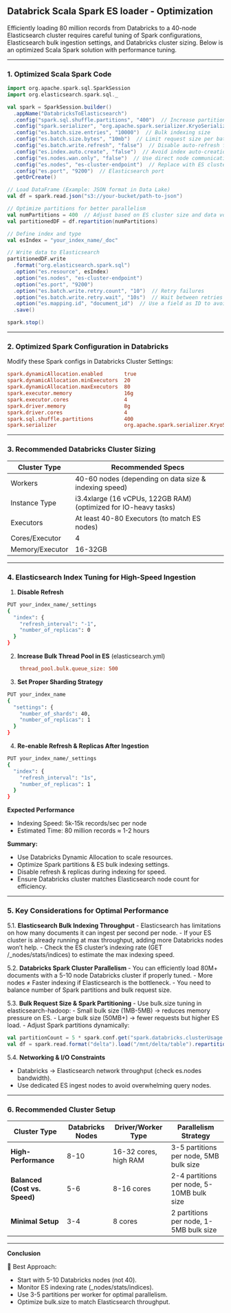 

## Databrick Scala Spark ES loader - Optimization


Efficiently loading 80 million records from Databricks to a 40-node Elasticsearch cluster requires careful tuning of Spark configurations, Elasticsearch bulk ingestion settings, and Databricks cluster sizing. Below is an optimized Scala Spark solution with performance tuning.


---

### 1. Optimized Scala Spark Code


```scala
import org.apache.spark.sql.SparkSession
import org.elasticsearch.spark.sql._

val spark = SparkSession.builder()
  .appName("DatabricksToElasticsearch")
  .config("spark.sql.shuffle.partitions", "400")  // Increase partitions for parallelism
  .config("spark.serializer", "org.apache.spark.serializer.KryoSerializer")  // Efficient serialization
  .config("es.batch.size.entries", "10000")  // Bulk indexing size
  .config("es.batch.size.bytes", "10mb")  // Limit request size per batch
  .config("es.batch.write.refresh", "false")  // Disable auto-refresh for performance
  .config("es.index.auto.create", "false")  // Avoid index auto-creation overhead
  .config("es.nodes.wan.only", "false")  // Use direct node communication
  .config("es.nodes", "es-cluster-endpoint")  // Replace with ES cluster
  .config("es.port", "9200")  // Elasticsearch port
  .getOrCreate()

// Load DataFrame (Example: JSON format in Data Lake)
val df = spark.read.json("s3://your-bucket/path-to-json")

// Optimize partitions for better parallelism
val numPartitions = 400  // Adjust based on ES cluster size and data volume
val partitionedDF = df.repartition(numPartitions)

// Define index and type
val esIndex = "your_index_name/_doc"

// Write data to Elasticsearch
partitionedDF.write
  .format("org.elasticsearch.spark.sql")
  .option("es.resource", esIndex)
  .option("es.nodes", "es-cluster-endpoint")
  .option("es.port", "9200")
  .option("es.batch.write.retry.count", "10")  // Retry failures
  .option("es.batch.write.retry.wait", "10s")  // Wait between retries
  .option("es.mapping.id", "document_id")  // Use a field as ID to avoid duplicates
  .save()

spark.stop()
```

---

### 2.  Optimized Spark Configuration in Databricks

Modify these Spark configs in Databricks Cluster Settings:

```ini
spark.dynamicAllocation.enabled       true
spark.dynamicAllocation.minExecutors  20
spark.dynamicAllocation.maxExecutors  80
spark.executor.memory                 16g
spark.executor.cores                  4
spark.driver.memory                   8g
spark.driver.cores                    4
spark.sql.shuffle.partitions          400
spark.serializer                      org.apache.spark.serializer.KryoSerializer
```

---

### 3. Recommended Databricks Cluster Sizing


| Cluster Type	| Recommended Specs| 
|-----------------------------------|-------------------------------------|
| Workers	| 40-60 nodes (depending on data size & indexing speed)| 
| Instance Type	| i3.4xlarge (16 vCPUs, 122GB RAM) (optimized for IO-heavy tasks)| 
| Executors	| At least 40-80 Executors (to match ES nodes)| 
| Cores/Executor| 	4| 
| Memory/Executor| 	16-32GB| 

---

### 4.  Elasticsearch Index Tuning for High-Speed Ingestion

1.	**Disable Refresh**

```sh
PUT your_index_name/_settings
{
  "index": {
    "refresh_interval": "-1",
    "number_of_replicas": 0
  }
}
```

2.	**Increase Bulk Thread Pool in ES** (elasticsearch.yml)

```ini
    thread_pool.bulk.queue_size: 500
```

3.	**Set Proper Sharding Strategy**

```sh
PUT your_index_name
{
  "settings": {
    "number_of_shards": 40,
    "number_of_replicas": 1
  }
}
```

4.	**Re-enable Refresh & Replicas After Ingestion**

```sh
PUT your_index_name/_settings
{
  "index": {
    "refresh_interval": "1s",
    "number_of_replicas": 1
  }
}
```

**Expected Performance**

- Indexing Speed: 5k-15k records/sec per node
- Estimated Time: 80 million records ≈ 1-2 hours


**Summary:**

- Use Databricks Dynamic Allocation to scale resources.
- Optimize Spark partitions & ES bulk indexing settings.
- Disable refresh & replicas during indexing for speed.
- Ensure Databricks cluster matches Elasticsearch node count for efficiency.


---

### 5. Key Considerations for Optimal Performance


5.1.	**Elasticsearch Bulk Indexing Throughput**
    -	Elasticsearch has limitations on how many documents it can ingest per second per node.
    -	If your ES cluster is already running at max throughput, adding more Databricks nodes won’t help.
    -	Check the ES cluster’s indexing rate (GET /_nodes/stats/indices) to estimate the max indexing speed.

5.2.	**Databricks Spark Cluster Parallelism**
    -	You can efficiently load 80M+ documents with a 5-10 node Databricks cluster if properly tuned.
    -	More nodes ≠ Faster indexing if Elasticsearch is the bottleneck.
    -	You need to balance number of Spark partitions and bulk request size.

5.3.	**Bulk Request Size & Spark Partitioning**
    -	Use bulk.size tuning in elasticsearch-hadoop:
    -	Small bulk size (1MB-5MB) → reduces memory pressure on ES.
    -	Large bulk size (50MB+) → fewer requests but higher ES load.
    -	Adjust Spark partitions dynamically:

```scala
val partitionCount = 5 * spark.conf.get("spark.databricks.clusterUsage.numWorkers").toInt
val df = spark.read.format("delta").load("/mnt/delta/table").repartition(partitionCount)
```

5.4.	**Networking & I/O Constraints**

-	Databricks → Elasticsearch network throughput (check es.nodes bandwidth).
-	Use dedicated ES ingest nodes to avoid overwhelming query nodes.


---

### 6. Recommended Cluster Setup


| **Cluster Type**       | **Databricks Nodes** | **Driver/Worker Type**           | **Parallelism Strategy**                           |
|-----------------------|--------------------|---------------------------------|--------------------------------------------------|
| **High-Performance**  | 8-10              | 16-32 cores, high RAM           | 3-5 partitions per node, 5MB bulk size           |
| **Balanced (Cost vs. Speed)** | 5-6       | 8-16 cores                      | 2-4 partitions per node, 5-10MB bulk size        |
| **Minimal Setup**     | 3-4               | 8 cores                          | 2 partitions per node, 1-5MB bulk size           |


---

**Conclusion**

🚀 Best Approach:

-	Start with 5-10 Databricks nodes (not 40).
-	Monitor ES indexing rate (_nodes/stats/indices).
-	Use 3-5 partitions per worker for optimal parallelism.
-	Optimize bulk.size to match Elasticsearch throughput.


